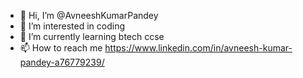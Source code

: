 - 👋 Hi, I’m @AvneeshKumarPandey
- 👀 I’m interested in coding
- 🌱 I’m currently learning btech ccse
- 📫 How to reach me https://www.linkedin.com/in/avneesh-kumar-pandey-a76779239/
<!---
AvneeshKumarPandey/AvneeshKumarPandey is a ✨ special ✨ repository because its `README.md` (this file) appears on your GitHub profile.
You can click the Preview link to take a look at your changes.
--->
